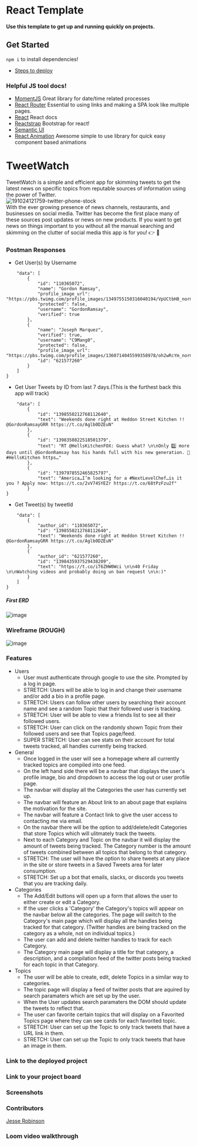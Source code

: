 # React Template

**Use this template to get up and running quickly on projects.**

## Get Started
```npm i``` to install dependencies!


- [Steps to deploy](https://github.com/nss-nightclass-projects/REACT-Deployment-Netlify)
### Helpful JS tool docs!
- [MomentJS](https://momentjs.com/) Great library for date/time related processes
- [React Router](https://reactrouter.com/) Essential to using links and making a SPA look like multiple pages.
- [React](https://reactjs.org/) React docs
- [Reactstrap](https://reactstrap.github.io/) Bootstrap for react!
- [Semantic UI](https://react.semantic-ui.com/)
- [React Animation](https://nearform.github.io/react-animation/) Awesome simple to use library for quick easy component based animations

# TweetWatch
  TweetWatch is a simple and efficient app for skimming tweets to get the latest news on specific topics from reputable sources of information using the power of Twitter.
  <br>
  ![191024121759-twitter-phone-stock](https://user-images.githubusercontent.com/45837967/119564586-8fb52e00-bd6e-11eb-9c67-516f3d71e04e.jpg)
  <br>
  With the ever growing presence of news channels, restaurants, and businesses on social media. Twitter has become the first place many of these sources post updates or news on new products. If you want to get news on things important to you without all the manual searching and skimming on the clutter of social media this app is for you! :point_right: :brain:

### Postman Responses
- Get User(s) by Username

```{
    "data": [
        {
            "id": "110365072",
            "name": "Gordon Ramsay",
            "profile_image_url": "https://pbs.twimg.com/profile_images/1349755150316040194/VpUCtbH8_normal.jpg",
            "protected": false,
            "username": "GordonRamsay",
            "verified": true
        },
        {
            "name": "Joseph Marquez",
            "verified": true,
            "username": "C9Mang0",
            "protected": false,
            "profile_image_url": "https://pbs.twimg.com/profile_images/1360714045599358978/oh2wRcYm_normal.jpg",
            "id": "621577260"
        }
    ]
}
```
- Get User Tweets by ID from last 7 days.(This is the furthest back this app will track)

``` {
    "data": [
        {
            "id": "1398550212768112640",
            "text": "Weekends done right at Heddon Street Kitchen !! @GordonRamsayGRR https://t.co/Aglb0DZEuN"
        },
        {
            "id": "1398350822518501379",
            "text": "RT @HellsKitchenFOX: Guess what? \n\nOnly 3️⃣ more days until @GordonRamsay has his hands full with his new generation. 👀 #HellsKitchen https…"
        },
        {
            "id": "1397978552465825797",
            "text": "America…I’m looking for a #NextLevelChef…is it you ? Apply now: https://t.co/2vV74SYEZr https://t.co/68tPzFzu2f"
        }
}
```
- Get Tweet(s) by tweetId

```{
    "data": [
        {
            "author_id": "110365072",
            "id": "1398550212768112640",
            "text": "Weekends done right at Heddon Street Kitchen !! @GordonRamsayGRR https://t.co/Aglb0DZEuN"
        },
        {
            "author_id": "621577260",
            "id": "1398435937529438209",
            "text": "https://t.co/iT6ZHW0Wci \n\n40 Friday \n\nWatching videos and probably doing un ban request \n\n:)"
        }
    ]
}
```
##### First ERD
![image](https://user-images.githubusercontent.com/45837967/119585208-d5362300-bd8f-11eb-861a-61eea4d9c15b.png)
### Wireframe (ROUGH)
![image](https://user-images.githubusercontent.com/45837967/119563858-b45cd600-bd6d-11eb-978c-bc29d9d6e536.png)
### Features
- Users
  - User must authenticate through google to use the site. Prompted by a log in page.
  - STRETCH: Users will be able to log in and change their username and/or add a bio in a profile page.
  - STRETCH: Users can follow other users by searching their account name and see a random Topic that their followed user is tracking.
  - STRETCH: User will be able to view a friends list to see all their followed users.
  - STRETCH: User can click on the randomly shown Topic from their followed users and see that Topics page/feed.
  - SUPER STRETCH: User can see stats on their account for total tweets tracked, all handles currently being tracked. 
- General
  - Once logged in the user will see a homepage where all currently tracked topics are compiled into one feed.
  - On the left hand side there will be a navbar that displays the user's profile image, bio and dropdown to access the log out or user profile page.
  - The navbar will display all the Categories the user has currently set up.
  - The navbar will feature an About link to an about page that explains the motivation for the site.
  - The navbar will feature a Contact link to give the user access to contacting me via email.
  - On the navbar there will be the option to add/delete/edit Categories that store Topics which will ulitmately track the tweets.
  - Next to each Category and Topic on the navbar it will display the amount of tweets being tracked. The Category number is the amount of tweets combined between all topics that belong to that category.
  - STRETCH: The user will have the option to share tweets at any place in the site or store tweets in a Saved Tweets area for later consumption.
  - STRETCH: Set up a bot that emails, slacks, or discords you tweets that you are tracking daily.
- Categories
  - The Add/Edit buttons will open up a form that allows the user to either create or edit a Category.
  - If the user clicks a 'Category' the Category's topics will appear on the navbar below all the categories. The page will switch to the Category's main page which will display all the handles being tracked for that category. (Twitter handles are being tracked on the category as a whole, not on individual topics.)
  - The user can add and delete twitter handles to track for each Category.
  - The Category main page will display a title for that category, a description, and a compilation feed of the twitter posts being tracked for each topic in that Category.
- Topics
  - The user will be able to create, edit, delete Topics in a similar way to categories.
  - The topic page will display a feed of twitter posts that are aquired by search paramaters which are set up by the user.
  - When the User updates search paramaters the DOM should update the tweets to reflect that.
  - The user can favorite certain topics that will display on a Favorited Topics page where they can see cards for each favorited topic.
  - STRETCH: User can set up the Topic to only track tweets that have a URL link in them.
  - STRETCH: User can set up the Topic to only track tweets that have an image in them.
### Link to the deployed project
### Link to your project board
### Screenshots
### Contributors
[Jesse Robinson](https://github.com/jrobinson0529)
### Loom video walkthrough
